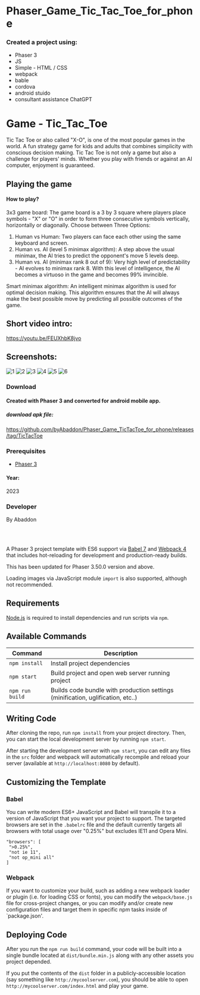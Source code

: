# Phaser_Game_Tic_Tac_Toe_for_phone

### Created a project using:
+ Phaser 3
+ JS
+ Simple - HTML / CSS
+ webpack
+ bable
+ cordova
+ android stuido
+ consultant assistance ChatGPT

# Game - Tic_Tac_Toe
Tic Tac Toe or also called "X-O", is one of the most popular games in the world. A fun strategy game for kids and adults that combines simplicity with conscious decision making.
Tic Tac Toe is not only a game but also a challenge for players' minds. Whether you play with friends or against an AI computer, enjoyment is guaranteed.


## Playing the game
#### How to play? </br>
3x3 game board:
The game board is a 3 by 3 square where players place symbols - "X" or "O" in order to form three consecutive symbols vertically, horizontally or diagonally.
Choose between Three Options:
1. Human vs Human: Two players can face each other using the same keyboard and screen.
2. Human vs. AI (level 5 minimax algorithm): A step above the usual minimax, the AI tries to predict the opponent's move 5 levels deep.
3. Human vs. AI (minimax rank 8 out of 9): Very high level of predictability - AI evolves to minimax rank 8. With this level of intelligence, the AI becomes a virtuoso in the game and becomes 99% invincible.

Smart minimax algorithm:
An intelligent minimax algorithm is used for optimal decision making. This algorithm ensures that the AI will always make the best possible move by predicting all possible outcomes of the game.

## Short video intro:
https://youtu.be/FEUXhbK8jvo

## Screenshots:
![1](https://github.com/byAbaddon/Phaser_Game_Tic_Tac_Toe/assets/51271834/060dc5c9-032a-4238-a035-51ae0090ee1f)
![2](https://github.com/byAbaddon/Phaser_Game_Tic_Tac_Toe/assets/51271834/f5165fc3-848f-4477-8524-56df1d49d036)
![3](https://github.com/byAbaddon/Phaser_Game_Tic_Tac_Toe/assets/51271834/e9b66b83-fca6-49c8-897a-8fc34c192529)
![4](https://github.com/byAbaddon/Phaser_Game_Tic_Tac_Toe/assets/51271834/bad8bbba-a09d-44cd-aec3-e45b51ebb3ac)
![5](https://github.com/byAbaddon/Phaser_Game_Tic_Tac_Toe/assets/51271834/6498e889-3017-4a2f-a60a-26befeb96e6d)
![6](https://github.com/byAbaddon/Phaser_Game_Tic_Tac_Toe/assets/51271834/89e61bb6-dc8f-4234-af25-df40ec6b43d3)




### Download
#### Created with Phaser 3 and converted for android mobile app.
##### download apk file:
https://github.com/byAbaddon/Phaser_Game_TicTacToe_for_phone/releases/tag/TicTacToe


### Prerequisites
- [Phaser 3](https://phaser.io)
#### Year:
2023

### Developer
By Abaddon

<br>
<br>

A Phaser 3 project template with ES6 support via [Babel 7](https://babeljs.io/) and [Webpack 4](https://webpack.js.org/) that includes hot-reloading for development and production-ready builds.

This has been updated for Phaser 3.50.0 version and above.

Loading images via JavaScript module `import` is also supported, although not recommended.

## Requirements

[Node.js](https://nodejs.org) is required to install dependencies and run scripts via `npm`.

## Available Commands

| Command | Description |
|---------|-------------|
| `npm install` | Install project dependencies |
| `npm start` | Build project and open web server running project |
| `npm run build` | Builds code bundle with production settings (minification, uglification, etc..) |

## Writing Code

After cloning the repo, run `npm install` from your project directory. Then, you can start the local development server by running `npm start`.

After starting the development server with `npm start`, you can edit any files in the `src` folder and webpack will automatically recompile and reload your server (available at `http://localhost:8080` by default).

## Customizing the Template

### Babel

You can write modern ES6+ JavaScript and Babel will transpile it to a version of JavaScript that you want your project to support. The targeted browsers are set in the `.babelrc` file and the default currently targets all browsers with total usage over "0.25%" but excludes IE11 and Opera Mini.

 ```
"browsers": [
  ">0.25%",
  "not ie 11",
  "not op_mini all"
]
 ```

### Webpack

If you want to customize your build, such as adding a new webpack loader or plugin (i.e. for loading CSS or fonts), you can modify the `webpack/base.js` file for cross-project changes, or you can modify and/or create new configuration files and target them in specific npm tasks inside of `package.json'.

## Deploying Code

After you run the `npm run build` command, your code will be built into a single bundle located at `dist/bundle.min.js` along with any other assets you project depended. 

If you put the contents of the `dist` folder in a publicly-accessible location (say something like `http://mycoolserver.com`), you should be able to open `http://mycoolserver.com/index.html` and play your game.
